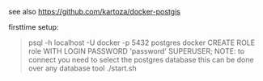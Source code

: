 see also https://github.com/kartoza/docker-postgis

firsttime setup:
> psql -h localhost -U docker  -p 5432 postgres
> docker
> CREATE ROLE role WITH LOGIN PASSWORD 'password' SUPERUSER;
NOTE: to connect you need to select the postgres database this can be done over any database tool
> ./start.sh

